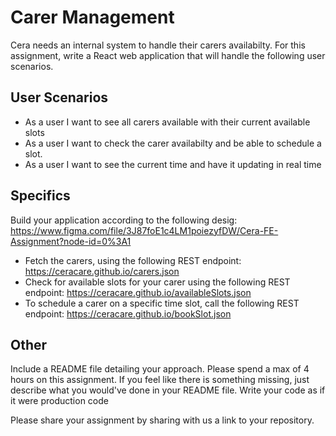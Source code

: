 # Carer Management

Cera needs an internal system to handle their carers availabilty.
For this assignment, write a React web application that will handle the following user scenarios.

## User Scenarios

- As a user I want to see all carers available with their current available slots
- As a user I want to check the carer availabilty and be able to schedule a slot.
- As a user I want to see the current time and have it updating in real time

## Specifics

Build your application according to the following desig: https://www.figma.com/file/3J87foE1c4LM1poiezyfDW/Cera-FE-Assignment?node-id=0%3A1

- Fetch the carers, using the following REST endpoint: https://ceracare.github.io/carers.json
- Check for available slots for your carer using the following REST endpoint: https://ceracare.github.io/availableSlots.json
- To schedule a carer on a specific time slot, call the following REST endpoint: https://ceracare.github.io/bookSlot.json

## Other

Include a README file detailing your approach.
Please spend a max of 4 hours on this assignment. If you feel like there is something missing, just describe what you would've done in your README file.
Write your code as if it were production code

Please share your assignment by sharing with us a link to your repository.
